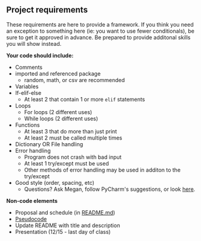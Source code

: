 ## Project requirements
These requirements are here to provide a framework. If you think you need an exception to something here (ie: you want to use fewer conditionals), be sure to get it approved in advance. Be prepared to provide additonal skills you will show instead.

**Your code should include:**
* Comments
* imported and referenced package 
  * random, math, or csv are recommended
* Variables
* If-elif-else
  * At least 2 that contain 1 or more `elif` statements
* Loops
  * For loops (2 different uses)
  * While loops (2 different uses)
* Functions
  * At least 3 that do more than just print
  * At least 2 must be called multiple times
* Dictionary OR File handling
* Error handling
  * Program does not crash with bad input
  * At least 1 try/except must be used
  * Other methods of error handling may be used in additon to the try/except
* Good style (order, spacing, etc)
  * Questions? Ask Megan, follow PyCharm's suggestions, or look [here](https://realpython.com/python-pep8/).
  
**Non-code elements**  
* Proposal and schedule (in [README.md](README.md))
* [Pseudocode](pseudocode.md)
* Update README with title and description
* Presentation (12/15 - last day of class)
